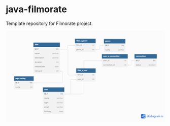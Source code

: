 # java-filmorate
Template repository for Filmorate project.

![ВB scheme](https://github.com/RinOrlova/filmorate/blob/main/Untitled.png)
